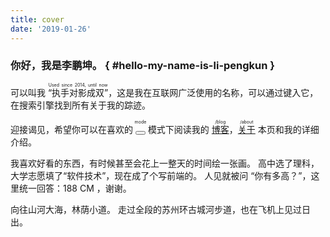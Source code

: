 ```yaml
---
title: cover
date: '2019-01-26'
---
```


### 你好，我是李鹏坤。 { #hello-my-name-is-li-pengkun }

可以叫我 <ruby>“执手对影成双”<rt>Used since 2014, until now</rt></ruby>，这是我在互联网广泛使用的名称，可以通过键入它，在搜索引擎找到所有关于我的踪迹。

迎接谒见，希望你可以在喜欢的 <ruby class="link"><button id="modeTag" onclick="mode()"></button><rt>mode</rt></ruby> 模式下阅读我的 <ruby class="link"><a href="/blog/">博客</a><rt>/blog</rt></ruby>，<ruby class="link"><a href="/about/">关于</a><rt>/about</rt></ruby> 本页和我的详细介绍。

我喜欢好看的东西，有时候甚至会花上一整天的时间绘一张画。
高中选了理科，大学志愿填了“软件技术”，现在成了个写前端的。
人见就被问 “你有多高？”，这里统一回答：188 CM ，谢谢。

向往山河大海，林荫小道。 走过全段的苏州环古城河步道，也在飞机上见过日出。
